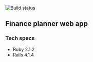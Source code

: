 ![Build status](https://codeship.com/projects/eaa3b3d0-e3b5-0132-c05f-5e88bc3b0df8/status?branch=master)
## Finance planner web app

### Tech specs
* Ruby 2.1.2
* Rails 4.1.4
